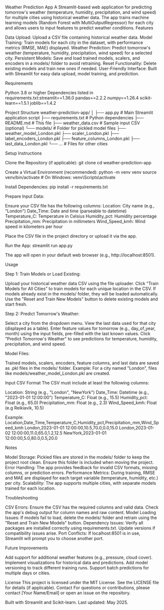 Weather Prediction App
A Streamlit-based web application for predicting tomorrow's weather (temperature, humidity, precipitation, and wind speed) for multiple cities using historical weather data. The app trains machine learning models (Random Forest with MultiOutputRegressor) for each city and allows users to input features to predict weather conditions.
Features

Data Upload: Upload a CSV file containing historical weather data.
Model Training: Train models for each city in the dataset, with performance metrics (RMSE, MAE) displayed.
Weather Prediction: Predict tomorrow's weather (temperature, humidity, precipitation, wind speed) for a selected city.
Persistent Models: Save and load trained models, scalers, and encoders in a models/ folder to avoid retraining.
Reset Functionality: Delete existing models and train new ones if needed.
User-Friendly Interface: Built with Streamlit for easy data upload, model training, and prediction.

Requirements

Python 3.8 or higher
Dependencies listed in requirements.txt:streamlit==1.36.0
pandas==2.2.2
numpy==1.26.4
scikit-learn==1.5.1
joblib==1.4.2



Project Structure
weather-prediction-app/
│
├── app.py                # Main Streamlit application script
├── requirements.txt      # Python dependencies
├── README.md             # This file
├── weather_data.csv      # Sample input CSV (optional)
└── models/               # Folder for pickled model files
    ├── weather_model_London.pkl
    ├── scaler_London.pkl
    ├── label_encoders_London.pkl
    ├── feature_columns_London.pkl
    ├── last_data_London.pkl
    └── ...               # Files for other cities

Setup Instructions

Clone the Repository (if applicable):
git clone <repository-url>
cd weather-prediction-app


Create a Virtual Environment (recommended):
python -m venv venv
source venv/bin/activate  # On Windows: venv\Scripts\activate


Install Dependencies:
pip install -r requirements.txt


Prepare Input Data:

Ensure your CSV file has the following columns:
Location: City name (e.g., "London")
Date_Time: Date and time (parseable to datetime)
Temperature_C: Temperature in Celsius
Humidity_pct: Humidity percentage
Precipitation_mm: Precipitation in millimeters
Wind_Speed_kmh: Wind speed in kilometers per hour


Place the CSV file in the project directory or upload it via the app.


Run the App:
streamlit run app.py


The app will open in your default web browser (e.g., http://localhost:8501).



Usage

Step 1: Train Models or Load Existing:

Upload your historical weather data CSV using the file uploader.
Click "Train Models for All Cities" to train models for each unique location in the CSV.
If models already exist in the models/ folder, they will be loaded automatically.
Use the "Reset and Train New Models" button to delete existing models and start fresh.


Step 2: Predict Tomorrow's Weather:

Select a city from the dropdown menu.
View the last data used for that city (displayed as a table).
Enter feature values for tomorrow (e.g., day_of_year, month) using the input fields, pre-filled with the last known values.
Click "Predict Tomorrow's Weather" to see predictions for temperature, humidity, precipitation, and wind speed.


Model Files:

Trained models, scalers, encoders, feature columns, and last data are saved as .pkl files in the models/ folder.
Example: For a city named "London", files like models/weather_model_London.pkl are created.



Input CSV Format
The CSV must include at least the following columns:

Location: String (e.g., "London", "NewYork")
Date_Time: Datetime (e.g., "2023-01-01 12:00:00")
Temperature_C: Float (e.g., 15.5)
Humidity_pct: Float (e.g., 65.0)
Precipitation_mm: Float (e.g., 2.3)
Wind_Speed_kmh: Float (e.g Reikiavik, 10.5)

Example:
Location,Date_Time,Temperature_C,Humidity_pct,Precipitation_mm,Wind_Speed_kmh
London,2023-01-01 12:00:00,10.5,70.0,0.0,15.0
London,2023-01-02 12:00:00,11.0,65.0,1.2,12.5
NewYork,2023-01-01 12:00:00,5.0,80.0,0.5,20.0

Notes

Model Storage: Pickled files are stored in the models/ folder to keep the project root clean. Ensure this folder is included when moving the project.
Error Handling: The app provides feedback for invalid CSV formats, missing columns, or prediction errors.
Performance Metrics: During training, RMSE and MAE are displayed for each target variable (temperature, humidity, etc.) per city.
Scalability: The app supports multiple cities, with separate models trained for each location.

Troubleshooting

CSV Errors: Ensure the CSV has the required columns and valid data. Check the app's debug output for column names and raw content.
Model Loading Issues: If models fail to load, delete the models/ folder and retrain using the "Reset and Train New Models" button.
Dependency Issues: Verify all packages are installed correctly using requirements.txt. Update versions if compatibility issues arise.
Port Conflicts: If localhost:8501 is in use, Streamlit will prompt you to choose another port.

Future Improvements

Add support for additional weather features (e.g., pressure, cloud cover).
Implement visualizations for historical data and predictions.
Add model versioning to track different training runs.
Support batch predictions for multiple days or cities.

License
This project is licensed under the MIT License. See the LICENSE file for details (if applicable).
Contact
For questions or contributions, please contact [Your Name/Email] or open an issue on the repository.

Built with Streamlit and Scikit-learn. Last updated: May 2025.

